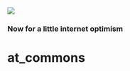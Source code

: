 <img src="https://atsign.dev/assets/img/@developersmall.png?sanitize=true">

### Now for a little internet optimism

# at_commons